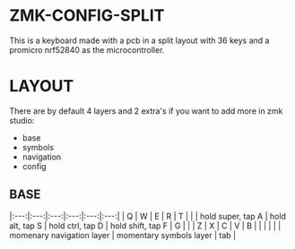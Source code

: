 # ZMK-CONFIG-SPLIT 

This is a keyboard made with a pcb in a split layout with 36 keys and a promicro nrf52840 as the microcontroller.

# LAYOUT

There are by default 4 layers and 2 extra's if you want to add more in zmk studio:
* base 
* symbols
* navigation
* config

## BASE

|:---:|:---:|:---:|:---:|:---:|:---:|
| Q | W | E | R | T |  |
| hold super, tap A | hold alt, tap S | hold ctrl, tap D | hold shift, tap F | G |  | 
| Z | X | C | V | B |  |
|   |   |   | momenary navigation layer | momentary symbols layer | tab |

